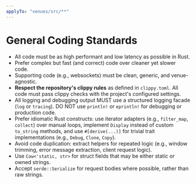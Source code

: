 ```yaml
---
applyTo: "venues/src/**"
---
```


# General Coding Standards

- All code must be as high performant and low latency as possible in Rust.
- Prefer complex but fast (and correct) code over cleaner yet slower code.
- Supporting code (e.g., websockets) must be clean, generic, and venue-agnostic.
- **Respect the repository's clippy rules** as defined in `clippy.toml`. All code must pass clippy checks with the project's configured settings.
- All logging and debugging output MUST use a structured logging facade (`log` or `tracing`). DO NOT use `println!` or `eprintln!` for debugging or production code.
- Prefer idiomatic Rust constructs: use iterator adapters (e.g., `filter_map`, `collect`) over manual loops, implement `Display` instead of custom `to_string` methods, and use `#[derive(...)]` for trivial trait implementations (e.g., `Debug`, `Clone`, `Copy`).
- Avoid code duplication: extract helpers for repeated logic (e.g., window trimming, error message extraction, client request logic).
- Use `Cow<'static, str>` for struct fields that may be either static or owned strings.
- Accept `serde::Serialize` for request bodies where possible, rather than raw strings.

